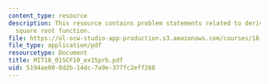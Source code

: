 ```yaml
---
content_type: resource
description: This resource contains problem statements related to derivative of the
  square root function.
file: https://ol-ocw-studio-app-production.s3.amazonaws.com/courses/18-01sc-single-variable-calculus-fall-2010/5194ae000d2b14dc7a9e377fc2eff268_MIT18_01SCF10_ex15prb.pdf
file_type: application/pdf
resourcetype: Document
title: MIT18_01SCF10_ex15prb.pdf
uid: 5194ae00-0d2b-14dc-7a9e-377fc2eff268
---
```

